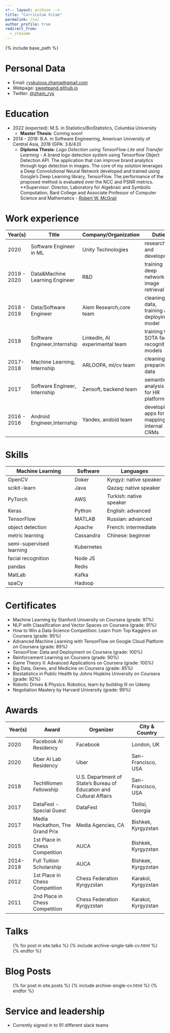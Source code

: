 ```yaml
---
<!-- layout: archive -->
title: "Curriculum Vitae"
permalink: /cv/
author_profile: true
redirect_from:
  - /resume
---
```


{% include base_path %}

Personal Data
======
* Email: [ryskulova.zhama@gmail.com](ryskulova.zhama@gmail.com)
* Webpage: [sweetpand.github.io](https://sweetpand.github.io/)
* Twitter: [@zham_rys](https://twitter.com/zham_rys)

Education
======
* 2022 (expected): M.S. in Statistics/BioStatistics, Columbia University
  * **Master Thesis**: Coming soon!
* 2014 - 2018: B.A. in Software Engineering, American University of Central Asia, 2018 (GPA: 3.6/4.0)
  * **Diploma Thesis**: _Logo Detection using TensorFlow Lite and Transfer Learning_ - A brand logo detection system using Tensorflow Object Detection API. The application that can improve brand analytics through logo detection in images. The core of my solution leverages a Deep Convolutional Neural Network developed and trained using Google’s Deep Learning library, TensorFlow. The performance of the proposed method is evaluated over the NCC and PSNR metrics.
  **Supervisor: Director, Laboratory for Algebraic and Symbolic Computation, Bard College and Associate Professor of Computer Science and Mathematics - [Robert W. McGrail](https://www.bard.edu/academics/faculty/details/?action=details&id=586)


Work experience
======

| Year(s)     | Title                           | Company/Organization              | Duties                                     |Locations           |
| ----------- | ------------------------------- | --------------------------        | -----                                      |---------------     |
| 2020        | Software Engineer in ML         | Unity Technologies                | research and development                   |Dublin, Ireland     |
| 2019 - 2020 | Data&Machine Learning Engineer  | R&D                               | training deep networks for image retrieval |Berlin, Germany     |
| 2018 - 2019 | Data/Software Engineer          | Alem Research,core team           | cleaning data, training and deploying model|Almaty, Qazaqstan   |
| 2018        | Software Engineer,Internship    | LinkedIn, AI experimental team    | training the SOTA face recognition models  |Mountain View, USA  |
| 2017-2018   | Machine Learning, Internship    | ARLOOPA, ml/cv  team              | cleaning and preparing data                |Oslo, Norway        |
| 2017        | Software Engineer, Internship   | Zensoft, backend team             | semantic analysis API for HR platform      |Bishkek, Kyrgyzstan |
| 2016 - 2016 | Android Engineer,Internship     | Yandex, andoid team               | developing apps for mapping internal CRMs  |Saint Petersburg, RF| 


Skills
======
  
| Machine Learning         | Software | Languages               |
| ------------------------ | ---------| ----------------------- |
| OpenCV                   | Doker    | Kyrgyz: native speaker  |
| scikit-learn             | Java     | Qazaq: native speaker   |
| PyTorch                  | AWS      | Turkish: native speaker |
| Keras                    | Python   | English: advanced       |
| TensorFlow               | MATLAB   | Russian: advanced       |
| object detection         | Apache   | French: intermediate |
| metric learning          | Cassandra| Chinese: beginner         |
| semi-supervised learning | Kubernetes|                         |
| facial recognition       | Node JS   |                         |
| pandas                   | Redis     |                         |
| MatLab                   | Kafka     |                         |
| spaCy                    | Hadoop     |                         |


Certificates
======
* Machine Learning by Stanford University on Coursera (grade: 97%)
* NLP with Classification and Vector Spaces on Coursera (grade: 91%)
* How to Win a Data Science Competition: Learn from Top Kagglers on Coursera (grade: 95%)
* Advanced Machine Learning with TensorFlow on Google Cloud Platform on Coursera (grade: 89%)
* TensorFlow: Data and Deployment on Coursera (grade: 100%)
* Reinforcement Learning on Coursera (grade: 90%)
* Game Theory II: Advanced Applications on Coursera (grade: 100%)
* Big Data, Genes, and Medicine on Coursera (grade: 85%)
* Biostatistics in Public Health by Johns Hopkins University on Coursera (grade: 92%)
* Robotic Drives & Physics: Robotics, learn by building III on Udemy
* Negotiation Mastery by Harvard University (grade: 99%)

Awards
======

| Year(s)     | Award                                       | Organizer            | City & Country      |
| ----------- | --------------------------------------------| -------------------- | ------------------- |
| 2020        | Facebook AI Residency                       | Facebook             | London, UK          |
| 2020        | Uber AI Lab Residency                       | Uber                 | San-Francisco, USA  |
| 2018        | TechWomen Fellowship                        | U.S. Department of State’s Bureau of Education and Cultural Affairs| San-Francisco, USA  |
| 2017        | DataFest - Special Guest                    | DataFest             | Tbilisi, Georgia    |
| 2017        | Media Hackathon, The Grand Prix             | Media Agencies, CA   | Bishkek, Kyrgyzstan    |
| 2015        | 1st Place in Chess Competition              | AUCA                 | Bishkek, Kyrgyzstan| 
| 2014- 2018  | Full Tuition Scholarship                    | AUCA                 | Bishkek, Kyrgyzstan     |
| 2012        | 1st Place in Chess Competition              | Chess Federation Kyrgyzstan | Karakol, Kyrgyzstan| 
| 2011        | 2nd Place in Chess Competition              | Chess Federation Kyrgyzstan | Karakol, Kyrgyzstan| 


Talks
======
  <ul>{% for post in site.talks %}
    {% include archive-single-talk-cv.html %}
  {% endfor %}</ul>
  
Blog Posts
======
  <ul>{% for post in site.posts %}
    {% include archive-single-cv.html %}
  {% endfor %}</ul>
  
Service and leadership
======
* Currently signed in to 91 different slack teams
